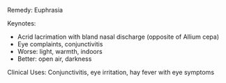 Remedy: Euphrasia

Keynotes:
- Acrid lacrimation with bland nasal discharge (opposite of Allium cepa)
- Eye complaints, conjunctivitis
- Worse: light, warmth, indoors
- Better: open air, darkness

Clinical Uses: Conjunctivitis, eye irritation, hay fever with eye symptoms
